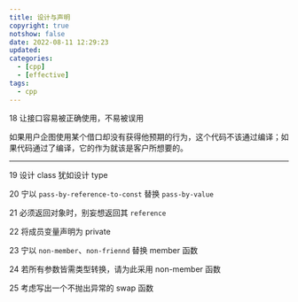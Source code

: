 ```yaml
---
title: 设计与声明
copyright: true
notshow: false
date: 2022-08-11 12:29:23
updated:
categories:
  - [cpp]
  - [effective]
tags:
  - cpp
---
```



18 让接口容易被正确使用，不易被误用

如果用户企图使用某个借口却没有获得他预期的行为，这个代码不该通过编译；如果代码通过了编译，它的作为就该是客户所想要的。

---

19 设计 class 犹如设计 type

20 宁以 `pass-by-reference-to-const` 替换 `pass-by-value`

21 必须返回对象时，别妄想返回其 `reference`

22 将成员变量声明为 private

23 宁以 `non-member`、`non-friennd` 替换 member 函数

24 若所有参数皆需类型转换，请为此采用 non-member 函数

25 考虑写出一个不抛出异常的 swap 函数
